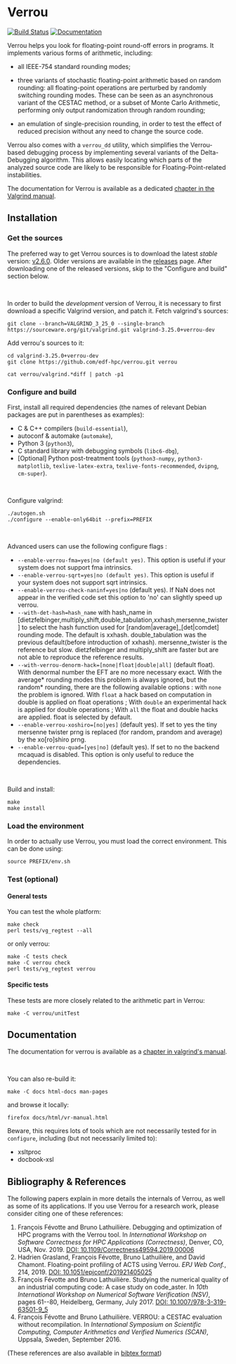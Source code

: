 # Verrou

[![Build Status](https://travis-ci.org/edf-hpc/verrou.svg?branch=master)](https://travis-ci.org/edf-hpc/verrou) 
[![Documentation](https://img.shields.io/badge/docs-latest-blue.svg)](http://edf-hpc.github.io/verrou/vr-manual.html)

Verrou helps you look for floating-point round-off errors in programs. It
implements various forms of arithmetic, including:

- all IEEE-754 standard rounding modes;

- three variants of stochastic floating-point arithmetic based on random rounding:
  all floating-point operations are perturbed by randomly switching rounding
  modes. These can be seen as an asynchronous variant of the CESTAC method, or a
  subset of Monte Carlo Arithmetic, performing only output randomization through
  random rounding;

- an emulation of single-precision rounding, in order to test the effect of
  reduced precision without any need to change the source code.

Verrou also comes with a `verrou_dd` utility, which simplifies the Verrou-based
debugging process by implementing several variants of the Delta-Debugging
algorithm. This allows easily locating which parts of the analyzed source code
are likely to be responsible for Floating-Point-related instabilities.

The documentation for Verrou is available as a dedicated [chapter in the
Valgrind manual](http://edf-hpc.github.io/verrou/vr-manual.html).


## Installation

### Get the sources

The preferred way to get Verrou sources is to download the latest *stable*
version: [v2.6.0](https://github.com/edf-hpc/verrou/releases/latest).
Older versions are available in the [releases](https://github.com/edf-hpc/verrou/releases)
page. After downloading one of the released versions, skip to the "Configure
and build" section below.

<p>&nbsp;</p>

In order to build the *development* version of Verrou, it is necessary to first
download a specific Valgrind version, and patch it. Fetch valgrind's sources:

    git clone --branch=VALGRIND_3_25_0 --single-branch https://sourceware.org/git/valgrind.git valgrind-3.25.0+verrou-dev


Add verrou's sources to it:

    cd valgrind-3.25.0+verrou-dev
    git clone https://github.com/edf-hpc/verrou.git verrou

    cat verrou/valgrind.*diff | patch -p1


### Configure and build

First, install all required dependencies (the names of relevant Debian packages
are put in parentheses as examples):

- C & C++ compilers (`build-essential`),
- autoconf & automake (`automake`),
- Python 3 (`python3`),
- C standard library with debugging symbols (`libc6-dbg`),
- [Optional] Python post-treatment tools (`python3-numpy`, `python3-matplotlib`, `texlive-latex-extra`, `texlive-fonts-recommended`, `dvipng`, `cm-super`).

<p>&nbsp;</p>

Configure valgrind:

    ./autogen.sh
    ./configure --enable-only64bit --prefix=PREFIX

<p>&nbsp;</p>

Advanced users can use the following configure flags :
- `--enable-verrou-fma=yes|no (default yes)`. This option is useful if your system does not support fma intrinsics.
- `--enable-verrou-sqrt=yes|no (default yes)`. This option is useful if your system does not support sqrt intrinsics.
- `--enable-verrou-check-naninf=yes|no` (default yes). If NaN does not appear in the verified code set this option to 'no' can slightly speed up verrou.
- `--with-det-hash=hash_name` with hash_name in [dietzfelbinger,multiply_shift,double_tabulation,xxhash,mersenne_twister] to select the hash function used for [random|average]_[det|comdet] rounding mode. The default is xxhash. double_tabulation was the previous default(before introduction of xxhash). mersenne_twister is the reference but slow. dietzfelbinger and multiply_shift are faster but are not able to reproduce the reference results.
- `--with-verrou-denorm-hack=[none|float|double|all]` (default float). With denormal number the EFT are no more necessary exact. With the average* rounding modes this problem is always ignored, but the random* rounding, there are the following available options :  with  `none` the problem is ignored. With `float` a hack based on computation in double is applied on float operations ; With `double` an experimental hack is applied for double operations ; With `all` the float and double hacks are applied. float is selected by default.
- `--enable-verrou-xoshiro=[no|yes]` (default yes). If set to yes the tiny mersenne twister prng is replaced (for random, prandom and average) by the xo[ro]shiro prng.
- `--enable-verrou-quad=[yes|no]` (default yes). If set to no the backend mcaquad is disabled. This option is only useful to reduce the dependencies.

<p>&nbsp;</p>

Build and install:

    make
    make install


### Load the environment

In order to actually use Verrou, you must load the correct environment. This can
be done using:

    source PREFIX/env.sh


### Test (optional)

#### General tests

You can test the whole platform:

    make check
    perl tests/vg_regtest --all
    
or only verrou:

    make -C tests check
    make -C verrou check
    perl tests/vg_regtest verrou
    
    
#### Specific tests

These tests are more closely related to the arithmetic part in Verrou:

    make -C verrou/unitTest


## Documentation

The documentation for verrou is available as a
[chapter in valgrind's manual](//edf-hpc.github.io/verrou/vr-manual.html).

<p>&nbsp;</p>

You can also re-build it:

    make -C docs html-docs man-pages

and browse it locally:

    firefox docs/html/vr-manual.html


Beware, this requires lots of tools which are not necessarily tested for in
`configure`, including (but not necessarily limited to):

  - xsltproc
  - docbook-xsl


## Bibliography & References

The following papers explain in more details the internals of Verrou, as well as
some of its applications. If you use Verrou for a research work, please consider
citing one of these references:

1. François Févotte and Bruno Lathuilière. Debugging and optimization of HPC
   programs with the Verrou tool. In *International Workshop on Software
   Correctness for HPC Applications (Correctness)*, Denver, CO, USA,
   Nov. 2019. [DOI: 10.1109/Correctness49594.2019.00006](http://dx.doi.org/10.1109/Correctness49594.2019.00006)
1. Hadrien Grasland, François Févotte, Bruno Lathuilière, and David
   Chamont. Floating-point profiling of ACTS using Verrou. *EPJ Web Conf.*, 214, 2019.
   [DOI: 10.1051/epjconf/201921405025](http://dx.doi.org/10.1051/epjconf/201921405025)
1. François Févotte and Bruno Lathuilière. Studying the numerical quality of an
   industrial computing code: A case study on code_aster. In *10th International
   Workshop on Numerical Software Verification (NSV)*, pages 61--80, Heidelberg,
   Germany,
   July 2017. [DOI: 10.1007/978-3-319-63501-9_5](http://dx.doi.org/10.1007/978-3-319-63501-9_5)
1. François Févotte and Bruno Lathuilière. VERROU: a CESTAC evaluation without
   recompilation. In *International Symposium on Scientific Computing, Computer
   Arithmetics and Verified Numerics (SCAN)*, Uppsala, Sweden, September 2016.

(These references are also available in [bibtex format](verrou.bib))
